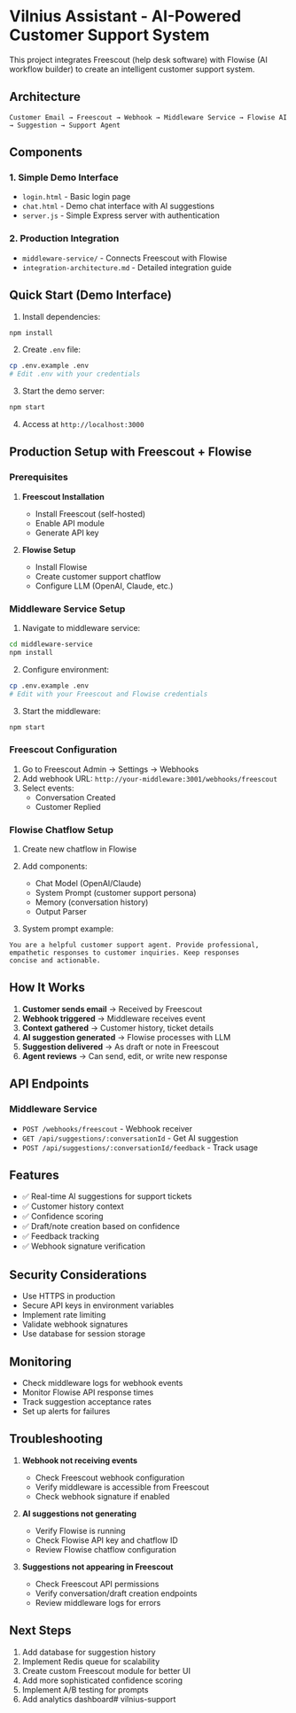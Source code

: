 # Vilnius Assistant - AI-Powered Customer Support System

This project integrates Freescout (help desk software) with Flowise (AI workflow builder) to create an intelligent customer support system.

## Architecture

```
Customer Email → Freescout → Webhook → Middleware Service → Flowise AI → Suggestion → Support Agent
```

## Components

### 1. Simple Demo Interface
- `login.html` - Basic login page
- `chat.html` - Demo chat interface with AI suggestions
- `server.js` - Simple Express server with authentication

### 2. Production Integration
- `middleware-service/` - Connects Freescout with Flowise
- `integration-architecture.md` - Detailed integration guide

## Quick Start (Demo Interface)

1. Install dependencies:
```bash
npm install
```

2. Create `.env` file:
```bash
cp .env.example .env
# Edit .env with your credentials
```

3. Start the demo server:
```bash
npm start
```

4. Access at `http://localhost:3000`

## Production Setup with Freescout + Flowise

### Prerequisites

1. **Freescout Installation**
   - Install Freescout (self-hosted)
   - Enable API module
   - Generate API key

2. **Flowise Setup**
   - Install Flowise
   - Create customer support chatflow
   - Configure LLM (OpenAI, Claude, etc.)

### Middleware Service Setup

1. Navigate to middleware service:
```bash
cd middleware-service
npm install
```

2. Configure environment:
```bash
cp .env.example .env
# Edit with your Freescout and Flowise credentials
```

3. Start the middleware:
```bash
npm start
```

### Freescout Configuration

1. Go to Freescout Admin → Settings → Webhooks
2. Add webhook URL: `http://your-middleware:3001/webhooks/freescout`
3. Select events:
   - Conversation Created
   - Customer Replied

### Flowise Chatflow Setup

1. Create new chatflow in Flowise
2. Add components:
   - Chat Model (OpenAI/Claude)
   - System Prompt (customer support persona)
   - Memory (conversation history)
   - Output Parser

3. System prompt example:
```
You are a helpful customer support agent. Provide professional, 
empathetic responses to customer inquiries. Keep responses 
concise and actionable.
```

## How It Works

1. **Customer sends email** → Received by Freescout
2. **Webhook triggered** → Middleware receives event
3. **Context gathered** → Customer history, ticket details
4. **AI suggestion generated** → Flowise processes with LLM
5. **Suggestion delivered** → As draft or note in Freescout
6. **Agent reviews** → Can send, edit, or write new response

## API Endpoints

### Middleware Service
- `POST /webhooks/freescout` - Webhook receiver
- `GET /api/suggestions/:conversationId` - Get AI suggestion
- `POST /api/suggestions/:conversationId/feedback` - Track usage

## Features

- ✅ Real-time AI suggestions for support tickets
- ✅ Customer history context
- ✅ Confidence scoring
- ✅ Draft/note creation based on confidence
- ✅ Feedback tracking
- ✅ Webhook signature verification

## Security Considerations

- Use HTTPS in production
- Secure API keys in environment variables
- Implement rate limiting
- Validate webhook signatures
- Use database for session storage

## Monitoring

- Check middleware logs for webhook events
- Monitor Flowise API response times
- Track suggestion acceptance rates
- Set up alerts for failures

## Troubleshooting

1. **Webhook not receiving events**
   - Check Freescout webhook configuration
   - Verify middleware is accessible from Freescout
   - Check webhook signature if enabled

2. **AI suggestions not generating**
   - Verify Flowise is running
   - Check Flowise API key and chatflow ID
   - Review Flowise chatflow configuration

3. **Suggestions not appearing in Freescout**
   - Check Freescout API permissions
   - Verify conversation/draft creation endpoints
   - Review middleware logs for errors

## Next Steps

1. Add database for suggestion history
2. Implement Redis queue for scalability
3. Create custom Freescout module for better UI
4. Add more sophisticated confidence scoring
5. Implement A/B testing for prompts
6. Add analytics dashboard# vilnius-support
